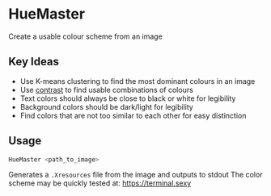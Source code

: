 # HueMaster
Create a usable colour scheme from an image

## Key Ideas
* Use K-means clustering to find the most dominant colours in an image
* Use [contrast](https://webaim.org/resources/contrastchecker/) to find usable combinations of colours
* Text colors should always be close to black or white for legibility
* Background colors should be dark/light for legibility
* Find colors that are not too similar to each other for easy distinction

## Usage
```bash
HueMaster <path_to_image>
```
Generates a `.Xresources` file from the image and outputs to stdout
The color scheme may be quickly tested at: https://terminal.sexy

